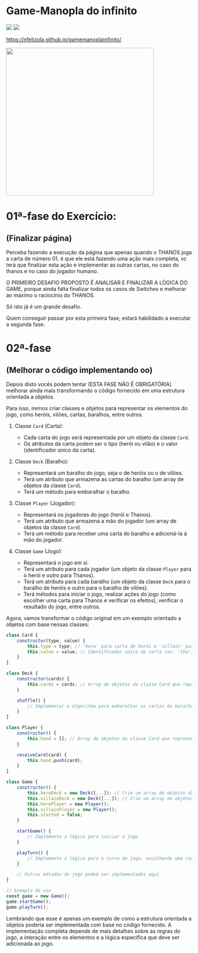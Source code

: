 # Game-Manopla do infinito
<img src="https://github.com/Nfelizola/gamemanoplainfinito/assets/55410946/7f2c275e-34a2-4c39-9ae1-10798be1cf15">
<img src="https://github.com/Nfelizola/gamemanoplainfinito/assets/55410946/172ead17-11ba-485b-8405-8a40d78f79bc">

https://nfelizola.github.io/gamemanoplainfinito/

<img src="./img/sacoroxo1.png" width=400px>

# 01ª-fase do Exercício:
## (Finalizar página)
Perceba fazendo a execução da página que apenas quando o THANOS joga a carta de número 01. é que ele está fazendo uma ação mais completa, vc terá que finalizar esta ação e implementar as outras cartas, no caso do thanos e no caso do jogador humano.

O PRIMEIRO DESAFIO PROPOSTO É ANALISAR E FINALIZAR A LÓGICA DO GAME, porque ainda falta finalizar todos os casos de Switches e melhorar ao máximo o raciocínio do THANOS.

Só isto já é um grande desafio.

Quem conseguir passar por esta primeira fase, estará habilidado a executar a segunda fase.

# 02ª-fase
## (Melhorar o código implementando oo)

Depois disto vocês podem tentar (ESTA FASE NÃO É OBRIGATÓRIA) melhorar ainda mais transformando  o código fornecido em uma estrutura orientada a objetos. 

Para isso, iremos criar classes e objetos para representar os elementos do jogo, como heróis, vilões, cartas, baralhos, entre outros.

1. Classe `Card` (Carta):
   - Cada carta do jogo será representada por um objeto da classe `Card`.
   - Os atributos da carta podem ser o tipo (herói ou vilão) e o valor (identificador único da carta).

2. Classe `Deck` (Baralho):
   - Representará um baralho do jogo, seja o de heróis ou o de vilões.
   - Terá um atributo que armazena as cartas do baralho (um array de objetos da classe `Card`).
   - Terá um método para embaralhar o baralho.

3. Classe `Player` (Jogador):
   - Representará os jogadores do jogo (herói e Thanos).
   - Terá um atributo que armazena a mão do jogador (um array de objetos da classe `Card`).
   - Terá um método para receber uma carta do baralho e adicioná-la à mão do jogador.

4. Classe `Game` (Jogo):
   - Representará o jogo em si.
   - Terá um atributo para cada jogador (um objeto da classe `Player` para o herói e outro para Thanos).
   - Terá um atributo para cada baralho (um objeto da classe `Deck` para o baralho de heróis e outro para o baralho de vilões).
   - Terá métodos para iniciar o jogo, realizar ações do jogo (como escolher uma carta para Thanos e verificar os efeitos), verificar o resultado do jogo, entre outros.

Agora, vamos transformar o código original em um exemplo orientado a objetos com base nessas classes:

```javascript
class Card {
    constructor(type, value) {
        this.type = type; // 'hero' para carta de herói e 'villain' para carta de vilão
        this.value = value; // Identificador único da carta (ex: '1ha', '1se', '1ne', etc.)
    }
}

class Deck {
    constructor(cards) {
        this.cards = cards; // Array de objetos da classe Card que representa as cartas do baralho
    }

    shuffle() {
        // Implementar o algoritmo para embaralhar as cartas do baralho
    }
}

class Player {
    constructor() {
        this.hand = []; // Array de objetos da classe Card que representa a mão do jogador
    }

    receiveCard(card) {
        this.hand.push(card);
    }
}

class Game {
    constructor() {
        this.heroDeck = new Deck([...]); // Crie um array de objetos da classe Card para representar o deck de heróis
        this.villainDeck = new Deck([...]); // Crie um array de objetos da classe Card para representar o deck de vilões
        this.heroPlayer = new Player();
        this.villainPlayer = new Player();
        this.started = false;
    }

    startGame() {
        // Implemente a lógica para iniciar o jogo
    }

    playTurn() {
        // Implemente a lógica para o turno de jogo, escolhendo uma carta para Thanos e aplicando os efeitos
    }

    // Outros métodos do jogo podem ser implementados aqui
}

// Exemplo de uso
const game = new Game();
game.startGame();
game.playTurn();
```

Lembrando que esse é apenas um exemplo de como a estrutura orientada a objetos poderia ser implementada com base no código fornecido. A implementação completa depende de mais detalhes sobre as regras do jogo, a interação entre os elementos e a lógica específica que deve ser adicionada ao jogo.
